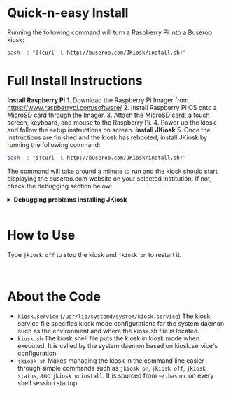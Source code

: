 # Quick-n-easy Install
Running the following command will turn a Raspberry Pi into a Buseroo kiosk:
```sh
bash -c "$(curl -L http://buseroo.com/JKiosk/install.sh)"
```






# Full Install Instructions
**Install Raspberry Pi**
    1. Download the Raspberry Pi Imager from https://www.raspberrypi.com/software/
    2. Install Raspberry Pi OS onto a MicroSD card through the Imager.
    3. Attach the MicroSD card, a touch screen, keyboard, and mouse to the Raspberry Pi.
    4. Power up the kiosk and follow the setup instructions on screen.
**Install JKiosk**
5. Once the instructions are finished and the kiosk has rebooted, install JKiosk by running the following command:
```sh
bash -c "$(curl -L http://buseroo.com/JKiosk/install.sh)"
```
The command will take around a minute to run and the kiosk should start displaying the buseroo.com website on your selected institution. If not, check the debugging section below:

<details>
    <summary>
        <b>Debugging problems installing JKiosk</b>
    </summary>
    <ul>
        <li><b>Problem</b>: How to uninstall JKiosk?
        <br/>
        <b>Solution</b>: <code>bash -c "$(curl -L http://buseroo.com/JKiosk/uninstall.sh)"</code>
        </li>
        <li><b>Problem</b>: How to change the specified institution?
        <br/>
        <b>Solution</b>: Uninstall and reinstall JKiosk, specifying the right institution this time.
        </li>
        <li><b>Problem</b>: Get the error message <code>Job for kiosk.service failed because the control process exited with err... See "systemctl status kiosk.services" and "journalctl -xe" for details</code>
        <br/>
        <b>Solution</b>: Run <code>systemctl status kiosk.service</code>. If you get the error <code>Failed to determine group credentials</code>, then the incorrect user group was specified. Uninstall and reinstall JKiosk specifying the <b>correct</b> user group.
        </li>
    </ul>
</details>


<br/>



# How to Use
Type `jkiosk off` to stop the kiosk and `jkiosk on` to restart it.


<br/>



# About the Code
* `kiosk.service` (`/usr/lib/systemd/system/kiosk.service`)
    The kiosk service file specifies kiosk mode configurations for the system daemon such as the environment and where the kiosk.sh file is located.
* `kiosk.sh`
    The kiosk shell file puts the kiosk in kiosk mode when executed. It is called by the system daemon based on kiosk.service's configuration.
* `jkiosk.sh`
    Makes managing the kiosk in the command line easier through simple commands such as `jkiosk on`, `jkiosk off`, `jkiosk status`, and `jkiosk uninstall`. It is sourced from `~/.bashrc` on every shell session startup

